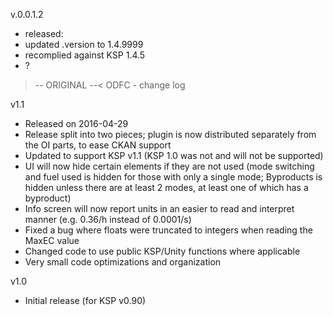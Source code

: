v.0.0.1.2 
   * released:  
   * updated .version to 1.4.9999  
   * recomplied against KSP 1.4.5  
   * ?


>-- ORIGINAL --<
ODFC - change log

v1.1
 - Released on 2016-04-29
 - Release split into two pieces; plugin is now distributed separately from the OI parts, to ease CKAN support
 - Updated to support KSP v1.1 (KSP 1.0 was not and will not be supported)
 - UI will now hide certain elements if they are not used (mode switching and fuel used is hidden for those with only a single mode; Byproducts is hidden unless there are at least 2 modes, at least one of which has a byproduct)
 - Info screen will now report units in an easier to read and interpret manner (e.g. 0.36/h instead of 0.0001/s)
 - Fixed a bug where floats were truncated to integers when reading the MaxEC value
 - Changed code to use public KSP/Unity functions where applicable
 - Very small code optimizations and organization

v1.0
 - Initial release (for KSP v0.90)
